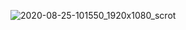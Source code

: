 ![2020-08-25-101550_1920x1080_scrot](https://user-images.githubusercontent.com/45566380/91150672-fcef4200-e6bc-11ea-8cd9-5adfe8ce4983.png)
